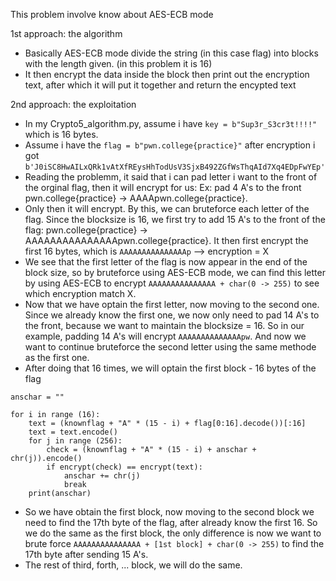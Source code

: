 This problem involve know about AES-ECB mode 

1st approach: the algorithm
- Basically AES-ECB mode divide the string (in this case flag) into blocks with the length given. (in this problem it is 16)
- It then encrypt the data inside the block then print out the encryption text, after which it will put it together and return the encypted text

2nd approach: the exploitation
- In my Crypto5_algorithm.py, assume i have ```key = b"Sup3r_S3cr3t!!!!"``` which is 16 bytes.
- Assume i have the ```flag = b"pwn.college{practice}"``` after encryption i got ```b'J0iSC8HwAILxQRk1vAtXfREysHhTodUsV3SjxB492ZGfWsThqAId7Xq4EDpFwYEp'```
- Reading the problemm, it said that i can pad letter i want to the front of the orginal flag, then it will encrypt for us:
Ex: pad 4 A's to the front pwn.college{practice} -> AAAApwn.college{practice}.
- Only then it will encrypt. By this, we can bruteforce each letter of the flag. Since the blocksize is 16, we first try to add 15 A's to the front of the flag:
pwn.college{practice} -> AAAAAAAAAAAAAAApwn.college{practice}.
It then first encrypt the first 16 bytes, which is ```AAAAAAAAAAAAAAAp``` --> encryption = X
- We see that the first letter of the flag is now appear in the end of the block size, so by bruteforce using AES-ECB mode, we can find this letter by using AES-ECB to encrypt ```AAAAAAAAAAAAAAA + char(0 -> 255)``` to see which encryption match X.
- Now that we have optain the first letter, now moving to the second one. Since we already know the first one, we now only need to pad 14 A's to the front, because we want to maintain the blocksize = 16.
So in our example, padding 14 A's will encrypt ```AAAAAAAAAAAAAApw```.
And now we want to continue bruteforce the second letter using the same methode as the first one.
- After doing that 16 times, we will optain the first block - 16 bytes of the flag
```
anschar = ""

for i in range (16):
    text = (knownflag + "A" * (15 - i) + flag[0:16].decode())[:16]
    text = text.encode()
    for j in range (256):
        check = (knownflag + "A" * (15 - i) + anschar + chr(j)).encode()
        if encrypt(check) == encrypt(text): 
            anschar += chr(j)
            break
    print(anschar)
```
- So we have obtain the first block, now moving to the second block
we need to find the 17th byte of the flag, after already know the first 16. So we do the same as the first block, the only difference is now we want to brute force ```AAAAAAAAAAAAAAA + [1st block] + char(0 -> 255)```
to find the 17th byte after sending 15 A's.
- The rest of third, forth, ... block, we will do the same.
